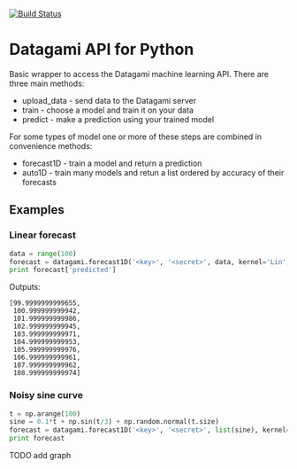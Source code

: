 [![Build Status](https://travis-ci.org/datagami/datagami-python.svg?branch=master)](https://travis-ci.org/datagami/datagami-python)

Datagami API for Python
=======================

Basic wrapper to access the Datagami machine learning API.  There are three main methods:

*  upload_data - send data to the Datagami server
*  train - choose a model and train it on your data
*  predict - make a prediction using your trained model

For some types of model one or more of these steps are combined in convenience methods:

* forecast1D - train a model and return a prediction
* auto1D - train many models and retun a list ordered by accuracy of their forecasts 

## Examples

### Linear forecast

```python
data = range(100)
forecast = datagami.forecast1D('<key>', '<secret>', data, kernel='Lin', steps_ahead=10)
print forecast['predicted']
```

Outputs:

```
[99.9999999999655,
 100.999999999942,
 101.999999999986,
 102.999999999945,
 103.999999999971,
 104.999999999953,
 105.999999999976,
 106.999999999961,
 107.999999999962,
 108.999999999974]
```

### Noisy sine curve

```python
t = np.arange(100)
sine = 0.1*t + np.sin(t/3) + np.random.normal(t.size)
forecast = datagami.forecast1D('<key>', '<secret>', list(sine), kernel='SE', steps_ahead=10)
print forecast
```

TODO add graph